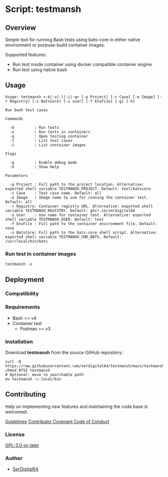 # Script: testmansh

## Overview

Simple tool for running Bash tests using bats-core in either native environment or purpuse-build container images.

Supported features:

- Run test inside container using docker compatible container engine
- Run test using native bash

## Usage

```text
Usage: testmansh <-b|-o|-l|-i|-q> [-p Project] [-c Case] [-e Image] [-r Registry] [-s BatsCore] [-u user] [-f EnvFile] [-g] [-h]

Run bash test cases

Commands

  -b         : Run tests
  -o         : Run tests in containers
  -q         : Open testing container
  -l         : List test cases
  -i         : List container images

Flags

  -g         : Enable debug mode
  -h         : Show Help

Parameters

  -p Project : Full path to the project location. Alternative: exported shell variable TESTMANSH_PROJECT. Default: test/batscore
  -c Case    : Test case name. Default: all
  -e Image   : Image name to use for running the container test. Default: all
  -r Registry: Container registry URL. Alternative: exported shell variable TESTMANSH_REGISTRY. Default: ghcr.io/serdigital64
  -u User    : Use name for container test. Alternative: exported shell variable TESTMANSH_USER. Default: test
  -f EnvFile : Full path to the container environment file. Default: none
  -s BatsCore: Full path to the bats-core shell script. Alternative: exported shell variable TESTMANSH_CMD_BATS. Default: /usr/local/bin/bats
```

### Run test in container images

```shell
testmansh -o
```

## Deployment

### Compatibility

### Requirements

- Bash >= v4
- Container test
  - Podman >= v3

### Installation

Download **testmansh** from the source GitHub repository:

```shell
curl -O https://raw.githubusercontent.com/serdigital64/testmansh/main/testmansh
chmod 0755 testmansh
# Optional: move to searchable path
mv testmansh ~/.local/bin
```

## Contributing

Help on implementing new features and maintaining the code base is welcomed.

[Guidelines](CONTRIBUTING)
[Contributor Covenant Code of Conduct](CODE_OF_CONDUCT)

### License

[GPL-3.0-or-later](https://www.gnu.org/licenses/gpl-3.0.txt)

### Author

- [SerDigital64](https://serdigital64.github.io/)
